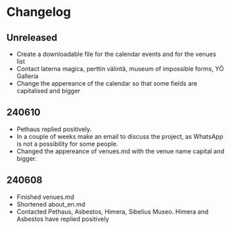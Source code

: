 # Changelog
## Unreleased
- Create a downloadable file for the calendar events and for the venues list
- Contact laterna magica, perttin välintä, museum of impossible forms, YÖ Galleria
- Change the appereance of the calendar so that some fields are capitalised and bigger

## 240610
- Pethaus replied positively.
- In a couple of weeks make an email to discuss the project, as WhatsApp is not a possibility for some people.
- Changed the appereance of venues.md with the venue name capital and bigger.

## 240608
- Finished venues.md
- Shortened about_en.md
- Contacted Pethaus, Asbestos, Himera, Sibelius Museo. Himera and Asbestos have replied positively
